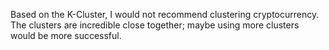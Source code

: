 Based on the K-Cluster, I would not recommend clustering cryptocurrency. The clusters are incredible close together; maybe using more clusters would be more successful. 